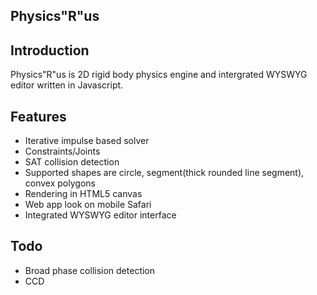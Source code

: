 ## Physics"R"us ##

Introduction
--------------

Physics"R"us is 2D rigid body physics engine and intergrated WYSWYG editor written in Javascript.

Features
--------------

- Iterative impulse based solver
- Constraints/Joints
- SAT collision detection
- Supported shapes are circle, segment(thick rounded line segment), convex polygons
- Rendering in HTML5 canvas
- Web app look on mobile Safari
- Integrated WYSWYG editor interface

Todo
--------------

- Broad phase collision detection
- CCD